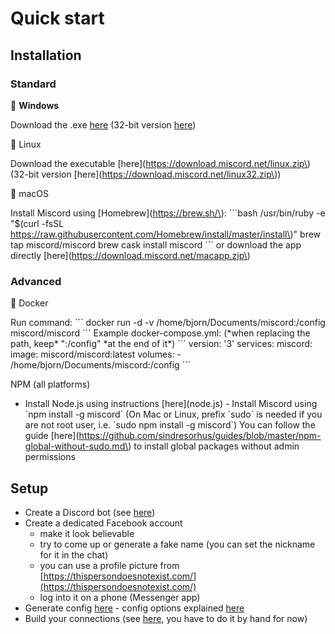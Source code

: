 # Quick start

## Installation

### Standard

🏁 **Windows**

 Download the .exe [here](https://download.miscord.net/win.zip) \(32-bit version [here](https://download.miscord.net/win32.zip)\)

:penguin: Linux

 Download the executable \[here\]\(https://download.miscord.net/linux.zip\) \(32-bit version \[here\]\(https://download.miscord.net/linux32.zip\)\)

:apple: macOS

 Install Miscord using \[Homebrew\]\(https://brew.sh/\): \`\`\`bash /usr/bin/ruby -e "$\(curl -fsSL https://raw.githubusercontent.com/Homebrew/install/master/install\)" brew tap miscord/miscord brew cask install miscord \`\`\` or download the app directly \[here\]\(https://download.miscord.net/macapp.zip\)

### Advanced

:whale: Docker

 Run command: \`\`\` docker run -d -v /home/bjorn/Documents/miscord:/config miscord/miscord \`\`\` Example docker-compose.yml: \(\*when replacing the path, keep\* ":/config" \*at the end of it\*\) \`\`\` version: '3' services: miscord: image: miscord/miscord:latest volumes: - /home/bjorn/Documents/miscord:/config \`\`\`

NPM \(all platforms\)

 - Install Node.js using instructions \[here\]\(node.js\) - Install Miscord using \`npm install -g miscord\` \(On Mac or Linux, prefix \`sudo\` is needed if you are not root user, i.e. \`sudo npm install -g miscord\`\) You can follow the guide \[here\]\(https://github.com/sindresorhus/guides/blob/master/npm-global-without-sudo.md\) to install global packages without admin permissions

## Setup

* Create a Discord bot \(see [here](installation/Creating-a-Discord-bot)\)
* Create a dedicated Facebook account
  * make it look believable
  * try to come up or generate a fake name \(you can set the nickname for it in the chat\)
  * you can use a profile picture from [https://thispersondoesnotexist.com/](https://thispersondoesnotexist.com/)
  * log into it on a phone \(Messenger app\)
* Generate config [here](https://miscord.net/config-generator.html) - config options explained [here](installation/Configuration)
* Build your connections \(see [here](installation/Connections.yml), you have to do it by hand for now\)

